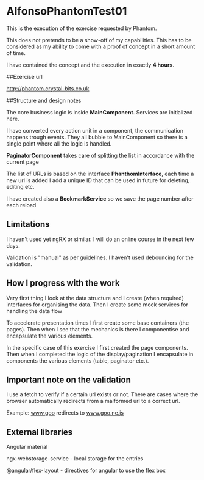 # AlfonsoPhantomTest01

This is the execution of the exercise requested by Phantom. 

This does not pretends to be a show-off of my capabilities. This has to be considered as my ability to come with a proof of concept in a short amount of time.

I have contained the concept and the execution in exactly **4 hours**.


##Exercise url

http://phantom.crystal-bits.co.uk


##Structure and design notes

The core business logic is inside **MainComponent**. Services are initialized here. 

I have converted every action unit in a component, the communication happens trough events. They all bubble to MainComponent so there is a single point where all the logic is handled.

**PaginatorComponent** takes care of splitting the list in accordance with the current page

The list of URLs is based on the interface **PhanthomInterface**, each time a new url is added I add a unique ID that can be used in future for deleting, editing etc.

I have created also a **BookmarkService** so we save the page number after each reload

## Limitations

I haven't used yet ngRX or similar. I will do an online course in the next few days.

Validation is "manual" as per guidelines. I haven't used debouncing for the validation. 

## How I progress with the work

Very first thing I look at the data structure and I create (when required) interfaces for organising the data. Then I create some mock services for handling the data flow

To accelerate presentation times I first create some base containers (the pages). Then when I see that the mechanics is there I componentise and encapsulate the various elements.

In the specific case of this exercise I first created the page components. Then when I completed the logic of the display/pagination I encapsulate in components the various elements (table, paginator etc.).

## Important note on the validation
I use a fetch to verify if a certain url exists or not. There are cases where the browser automatically redirects from a malformed url to a correct url.

Example: www.goo redirects to www.goo.ne.js

## External libraries

Angular material 

ngx-webstorage-service - local storage for the entries

@angular/flex-layout - directives for angular to use the flex box

